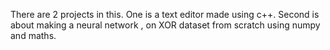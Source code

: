 There are 2 projects in this. One is a text editor made using c++.
Second is about making a neural network , on XOR dataset from scratch using numpy and maths.
